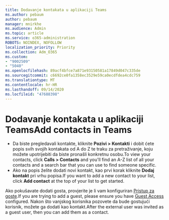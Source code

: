 ```yaml
---
title: Dodavanje kontakata u aplikaciji Teams
ms.author: pebaum
author: pebaum
manager: mnirkhe
ms.audience: Admin
ms.topic: article
ms.service: o365-administration
ROBOTS: NOINDEX, NOFOLLOW
localization_priority: Priority
ms.collection: Adm_O365
ms.custom:
- "9002509"
- "5040"
ms.openlocfilehash: 89acf4bfce7a871e93150581a17849d047c335de
ms.sourcegitcommit: c6692ce0fa1358ec3529e59ca0ecdfdea4cdc759
ms.translationtype: MT
ms.contentlocale: hr-HR
ms.lasthandoff: 09/14/2020
ms.locfileid: "47688398"
---
```

# <a name="add-contacts-in-teams"></a><span data-ttu-id="ca404-102">Dodavanje kontakata u aplikaciji Teams</span><span class="sxs-lookup"><span data-stu-id="ca404-102">Add contacts in Teams</span></span>

- <span data-ttu-id="ca404-103">Da biste pregledavali kontakte, kliknite **Pozivi > Kontakti** i dobit ćete popis svih svojih kontakata od A do Z te traku za pretraživanje, koju možete upotrijebiti da biste pronašli konkretnu osobu.</span><span class="sxs-lookup"><span data-stu-id="ca404-103">To view your contacts, click **Calls > Contacts** and you'll find an A-Z list of all your contacts and a search bar that you can use to find someone specific.</span></span> 
- <span data-ttu-id="ca404-104">Ako na popis želite dodati novi kontakt, kao prvi korak kliknite **Dodaj kontakt** pri vrhu popisa.</span><span class="sxs-lookup"><span data-stu-id="ca404-104">If you want to add a new contact to your list, click **Add contact** at the top of your list to get started.</span></span>

<span data-ttu-id="ca404-105">Ako pokušavate dodati gosta, provjerite je li vam konfiguriran [Pristup za goste](https://docs.microsoft.com/microsoftteams/set-up-guests).</span><span class="sxs-lookup"><span data-stu-id="ca404-105">If you are trying to add a guest, please ensure you have [Guest Access](https://docs.microsoft.com/microsoftteams/set-up-guests) configured.</span></span> <span data-ttu-id="ca404-106">Nakon što vanjskog korisnika pozovete da bude gostujući korisnik, možete ga dodati kao kontakt.</span><span class="sxs-lookup"><span data-stu-id="ca404-106">After the external user was invited as a guest user, then you can add them as a contact.</span></span>
